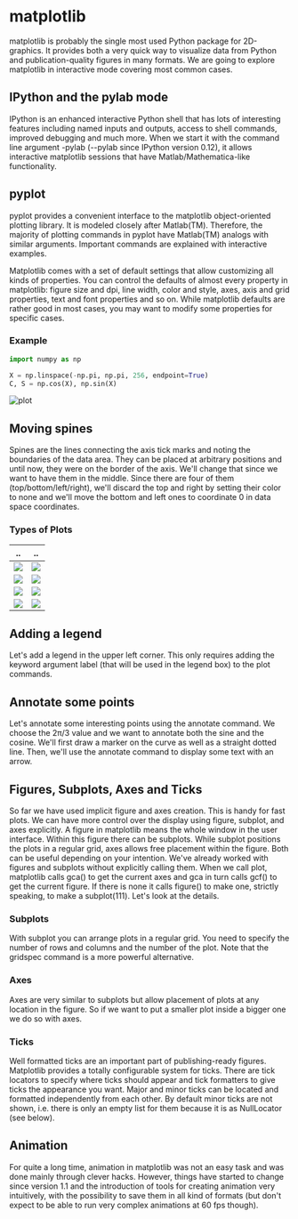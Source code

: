 # matplotlib

matplotlib is probably the single most used Python package for 2D-graphics. It provides both a very quick way to visualize data from Python and publication-quality figures in many formats. We are going to explore matplotlib in interactive mode covering most common cases.

## IPython and the pylab mode

IPython is an enhanced interactive Python shell that has lots of interesting features including named inputs and outputs, access to shell commands, improved debugging and much more. When we start it with the command line argument -pylab (--pylab since IPython version 0.12), it allows interactive matplotlib sessions that have Matlab/Mathematica-like functionality.

## pyplot

pyplot provides a convenient interface to the matplotlib object-oriented plotting library. It is modeled closely after Matlab(TM). Therefore, the majority of plotting commands in pyplot have Matlab(TM) analogs with similar arguments. Important commands are explained with interactive examples.

Matplotlib comes with a set of default settings that allow customizing all kinds of properties. You can control the defaults of almost every property in matplotlib: figure size and dpi, line width, color and style, axes, axis and grid properties, text and font properties and so on. While matplotlib defaults are rather good in most cases, you may want to modify some properties for specific cases.

### Example

```python
import numpy as np

X = np.linspace(-np.pi, np.pi, 256, endpoint=True)
C, S = np.cos(X), np.sin(X)
```

![plot](https://github.com/rougier/matplotlib-tutorial/raw/master/figures/exercice_1.png)

## Moving spines

Spines are the lines connecting the axis tick marks and noting the boundaries of the data area. They can be placed at arbitrary positions and until now, they were on the border of the axis. We'll change that since we want to have them in the middle. Since there are four of them (top/bottom/left/right), we'll discard the top and right by setting their color to none and we'll move the bottom and left ones to coordinate 0 in data space coordinates.

### Types of Plots
..|..
:-------------------------:|:-------------------------:
![](https://github.com/rougier/matplotlib-tutorial/raw/master/figures/plot.png)  |  ![](https://github.com/rougier/matplotlib-tutorial/raw/master/figures/scatter.png)
![](https://github.com/rougier/matplotlib-tutorial/raw/master/figures/bar.png)  |  ![](https://github.com/rougier/matplotlib-tutorial/raw/master/figures/imshow.png)
![](https://github.com/rougier/matplotlib-tutorial/raw/master/figures/quiver.png)  |  ![](https://github.com/rougier/matplotlib-tutorial/raw/master/figures/pie.png)
![](https://github.com/rougier/matplotlib-tutorial/raw/master/figures/plot3d.png)  |  ![](https://github.com/rougier/matplotlib-tutorial/raw/master/figures/multiplot.png)

## Adding a legend

Let's add a legend in the upper left corner. This only requires adding the keyword argument label (that will be used in the legend box) to the plot commands.

## Annotate some points

Let's annotate some interesting points using the annotate command. We choose the 2π/3 value and we want to annotate both the sine and the cosine. We'll first draw a marker on the curve as well as a straight dotted line. Then, we'll use the annotate command to display some text with an arrow.

## Figures, Subplots, Axes and Ticks

So far we have used implicit figure and axes creation. This is handy for fast plots. We can have more control over the display using figure, subplot, and axes explicitly. A figure in matplotlib means the whole window in the user interface. Within this figure there can be subplots. While subplot positions the plots in a regular grid, axes allows free placement within the figure. Both can be useful depending on your intention. We've already worked with figures and subplots without explicitly calling them. When we call plot, matplotlib calls gca() to get the current axes and gca in turn calls gcf() to get the current figure. If there is none it calls figure() to make one, strictly speaking, to make a subplot(111). Let's look at the details.

### Subplots

With subplot you can arrange plots in a regular grid. You need to specify the number of rows and columns and the number of the plot. Note that the gridspec command is a more powerful alternative.

### Axes

Axes are very similar to subplots but allow placement of plots at any location in the figure. So if we want to put a smaller plot inside a bigger one we do so with axes.

### Ticks

Well formatted ticks are an important part of publishing-ready figures. Matplotlib provides a totally configurable system for ticks. There are tick locators to specify where ticks should appear and tick formatters to give ticks the appearance you want. Major and minor ticks can be located and formatted independently from each other. By default minor ticks are not shown, i.e. there is only an empty list for them because it is as NullLocator (see below).

## Animation

For quite a long time, animation in matplotlib was not an easy task and was done mainly through clever hacks. However, things have started to change since version 1.1 and the introduction of tools for creating animation very intuitively, with the possibility to save them in all kind of formats (but don't expect to be able to run very complex animations at 60 fps though).
